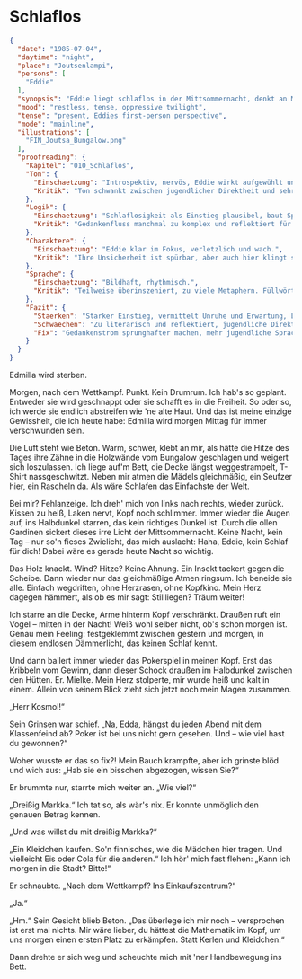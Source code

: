 # Schlaflos

```json
{
  "date": "1985-07-04",
  "daytime": "night",
  "place": "Joutsenlampi",
  "persons": [
    "Eddie"
  ],
  "synopsis": "Eddie liegt schlaflos in der Mittsommernacht, denkt an Mielkes bedrohliche Worte nach dem Pokerspiel und fühlt sich zerrissen zwischen Angst und Trotz.",
  "mood": "restless, tense, oppressive twilight",
  "tense": "present, Eddies first-person perspective",
  "mode": "mainline",
  "illustrations": [
    "FIN_Joutsa_Bungalow.png"
  ],
  "proofreading": {
    "Kapitel": "010_Schlaflos",
    "Ton": {
      "Einschaetzung": "Introspektiv, nervös, Eddie wirkt aufgewühlt und gedanklich sprunghaft.",
      "Kritik": "Ton schwankt zwischen jugendlicher Direktheit und sehr literarischen Formulierungen. Gefahr, dass Authentizität leidet."
    },
    "Logik": {
      "Einschaetzung": "Schlaflosigkeit als Einstieg plausibel, baut Spannung auf.",
      "Kritik": "Gedankenfluss manchmal zu komplex und reflektiert für eine 17-Jährige in dieser Situation. Könnte spontaner und ungeordneter wirken."
    },
    "Charaktere": {
      "Einschaetzung": "Eddie klar im Fokus, verletzlich und wach.",
      "Kritik": "Ihre Unsicherheit ist spürbar, aber auch hier klingt sie stellenweise zu erwachsen. Nebenfiguren treten nicht auf."
    },
    "Sprache": {
      "Einschaetzung": "Bildhaft, rhythmisch.",
      "Kritik": "Teilweise überinszeniert, zu viele Metaphern. Füllwörter fehlen fast komplett – dadurch wirkt es zu glatt und wenig jugendlich."
    },
    "Fazit": {
      "Staerken": "Starker Einstieg, vermittelt Unruhe und Erwartung, Leser ist sofort bei Eddie.",
      "Schwaechen": "Zu literarisch und reflektiert, jugendliche Direktheit fehlt an einigen Stellen.",
      "Fix": "Gedankenstrom sprunghafter machen, mehr jugendliche Spracheelemente einbauen, Metaphern reduzieren."
    }
  }
}
```

Edmilla wird sterben.

Morgen, nach dem Wettkampf. Punkt. Kein Drumrum. Ich hab's so geplant. Entweder
sie wird geschnappt oder sie schafft es in die Freiheit. So oder so, ich werde
sie endlich abstreifen wie 'ne alte Haut. Und das ist meine einzige Gewissheit,
die ich heute habe: Edmilla wird morgen Mittag für immer verschwunden sein.

Die Luft steht wie Beton. Warm, schwer, klebt an mir, als hätte die Hitze des
Tages ihre Zähne in die Holzwände vom Bungalow geschlagen und weigert sich
loszulassen. Ich liege auf'm Bett, die Decke längst weggestrampelt, T-Shirt
nassgeschwitzt. Neben mir atmen die Mädels gleichmäßig, ein Seufzer hier, ein
Rascheln da. Als wäre Schlafen das Einfachste der Welt.

Bei mir? Fehlanzeige. Ich dreh' mich von links nach rechts, wieder zurück.
Kissen zu heiß, Laken nervt, Kopf noch schlimmer. Immer wieder die Augen auf,
ins Halbdunkel starren, das kein richtiges Dunkel ist. Durch die ollen Gardinen
sickert dieses irre Licht der Mittsommernacht. Keine Nacht, kein Tag – nur so'n
fieses Zwielicht, das mich auslacht: Haha, Eddie, kein Schlaf für dich! Dabei
wäre es gerade heute Nacht so wichtig.

Das Holz knackt. Wind? Hitze? Keine Ahnung. Ein Insekt tackert gegen die
Scheibe. Dann wieder nur das gleichmäßige Atmen ringsum. Ich beneide sie alle.
Einfach wegdriften, ohne Herzrasen, ohne Kopfkino. Mein Herz dagegen hämmert,
als ob es mir sagt: Stillliegen? Träum weiter!

Ich starre an die Decke, Arme hinterm Kopf verschränkt. Draußen ruft ein Vogel –
mitten in der Nacht! Weiß wohl selber nicht, ob's schon morgen ist. Genau mein
Feeling: festgeklemmt zwischen gestern und morgen, in diesem endlosen
Dämmerlicht, das keinen Schlaf kennt.

Und dann ballert immer wieder das Pokerspiel in meinen Kopf. Erst das Kribbeln
vom Gewinn, dann dieser Schock draußen im Halbdunkel zwischen den Hütten. Er.
Mielke. Mein Herz stolperte, mir wurde heiß und kalt in einem. Allein von seinem
Blick zieht sich jetzt noch mein Magen zusammen.

„Herr Kosmol!“

Sein Grinsen war schief. „Na, Edda, hängst du jeden Abend mit dem Klassenfeind
ab? Poker ist bei uns nicht gern gesehen. Und – wie viel hast du gewonnen?“

Woher wusste er das so fix?! Mein Bauch krampfte, aber ich grinste blöd und wich
aus: „Hab sie ein bisschen abgezogen, wissen Sie?“

Er brummte nur, starrte mich weiter an. „Wie viel?“

„Dreißig Markka.“ Ich tat so, als wär's nix. Er konnte unmöglich den genauen
Betrag kennen.

„Und was willst du mit dreißig Markka?“

„Ein Kleidchen kaufen. So'n finnisches, wie die Mädchen hier tragen. Und
vielleicht Eis oder Cola für die anderen.“ Ich hör' mich fast flehen: „Kann ich
morgen in die Stadt? Bitte!“

Er schnaubte. „Nach dem Wettkampf? Ins Einkaufszentrum?“

„Ja.“

„Hm.“ Sein Gesicht blieb Beton. „Das überlege ich mir noch – versprochen ist
erst mal nichts. Mir wäre lieber, du hättest die Mathematik im Kopf, um uns
morgen einen ersten Platz zu erkämpfen. Statt Kerlen und Kleidchen.“

Dann drehte er sich weg und scheuchte mich mit 'ner Handbewegung ins Bett.
